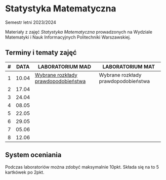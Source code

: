 # Statystyka Matematyczna 
Semestr letni 2023/2024 

Materiały z zajęć *Statystyka Matematyczna* prowadzonych na Wydziale Matematyki i Nauk Informacyjnych Politechniki Warszawskiej.

## Terminy i tematy zajęć
| # | DATA | LABORATORIUM MAD | LABORATORIUM MAT |
|------------|------------|------------|------------|
| 1 | 10.04 | [Wybrane rozkłady prawdopodobieństwa](https://github.com/antonichudy/MathematicalStatistics_2024L/tree/main/MAD) | Wybrane rozkłady prawdopodobieństwa |
| 2 | 17.04 | | |
| 3 | 24.04 | | |
| 4 | 08.05 | | |
| 5 | 22.05 | | |
| 6 | 29.05 | | |
| 7 | 05.06 | | |
| 8 | 12.06 | | |

## System oceniania 
Podczas laboratoriów można zdobyć maksymalnie 10pkt. Składa się na to 5 kartkówek po 2pkt. 






